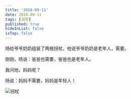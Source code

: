 ```yaml
---
title: '2018-09-11'
date: 2018-09-11
tags: [词穷]
published: true
hideInList: false
isTop: false
---
```


旸给爷爷奶奶组装了两根拐杖，他说爷爷奶奶是老年人，需要。

刚刚，旸说：爸爸也需要，爸爸也是老年人。 

我问他，妈妈呢？

旸说：妈妈不需要，妈妈是年轻人！

![拐杖](https://lmm.elizen.me/images/2018/09/拐杖.jpg)